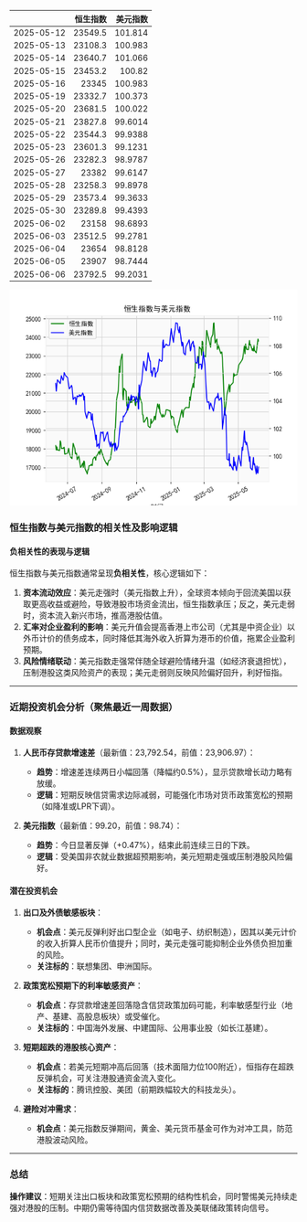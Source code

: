 |            |   恒生指数 |   美元指数 |
|:-----------|-----------:|-----------:|
| 2025-05-12 |    23549.5 |   101.814  |
| 2025-05-13 |    23108.3 |   100.983  |
| 2025-05-14 |    23640.7 |   101.066  |
| 2025-05-15 |    23453.2 |   100.82   |
| 2025-05-16 |    23345   |   100.983  |
| 2025-05-19 |    23332.7 |   100.373  |
| 2025-05-20 |    23681.5 |   100.022  |
| 2025-05-21 |    23827.8 |    99.6014 |
| 2025-05-22 |    23544.3 |    99.9388 |
| 2025-05-23 |    23601.3 |    99.1231 |
| 2025-05-26 |    23282.3 |    98.9787 |
| 2025-05-27 |    23382   |    99.6147 |
| 2025-05-28 |    23258.3 |    99.8978 |
| 2025-05-29 |    23573.4 |    99.3633 |
| 2025-05-30 |    23289.8 |    99.4393 |
| 2025-06-02 |    23158   |    98.6893 |
| 2025-06-03 |    23512.5 |    99.2781 |
| 2025-06-04 |    23654   |    98.8128 |
| 2025-06-05 |    23907   |    98.7444 |
| 2025-06-06 |    23792.5 |    99.2031 |

![图](RSI_USDX.png)



### 恒生指数与美元指数的相关性及影响逻辑

#### 负相关性的表现与逻辑
恒生指数与美元指数通常呈现**负相关性**，核心逻辑如下：
1. **资本流动效应**：美元走强时（美元指数上升），全球资本倾向于回流美国以获取更高收益或避险，导致港股市场资金流出，恒生指数承压；反之，美元走弱时，资本流入新兴市场，推高港股估值。
2. **汇率对企业盈利的影响**：美元升值会提高香港上市公司（尤其是中资企业）以外币计价的债务成本，同时降低其海外收入折算为港币的价值，拖累企业盈利预期。
3. **风险情绪联动**：美元指数走强常伴随全球避险情绪升温（如经济衰退担忧），压制港股这类风险资产的表现；美元走弱则反映风险偏好回升，利好恒指。

---

### 近期投资机会分析（聚焦最近一周数据）

#### 数据观察
1. **人民币存贷款增速差**（最新值：23,792.54，前值：23,906.97）：
   - **趋势**：增速差连续两日小幅回落（降幅约0.5%），显示贷款增长动力略有放缓。
   - **逻辑**：短期反映信贷需求边际减弱，可能强化市场对货币政策宽松的预期（如降准或LPR下调）。

2. **美元指数**（最新值：99.20，前值：98.74）：
   - **趋势**：今日显著反弹（+0.47%），结束此前连续三日的下跌。
   - **逻辑**：受美国非农就业数据超预期影响，美元短期走强或压制港股风险偏好。

#### 潜在投资机会
1. **出口及外债敏感板块**：
   - **机会点**：美元反弹利好出口型企业（如电子、纺织制造），因其以美元计价的收入折算人民币价值提升；同时，美元走强可能抑制企业外债负担加重的风险。
   - **关注标的**：联想集团、申洲国际。

2. **政策宽松预期下的利率敏感资产**：
   - **机会点**：存贷款增速差回落隐含信贷政策加码可能，利率敏感型行业（地产、基建、高股息板块）或受催化。
   - **关注标的**：中国海外发展、中建国际、公用事业股（如长江基建）。

3. **短期超跌的港股核心资产**：
   - **机会点**：若美元短期冲高后回落（技术面阻力位100附近），恒指存在超跌反弹机会，可关注港股通资金流入变化。
   - **关注标的**：腾讯控股、美团（前期跌幅较大的科技龙头）。

4. **避险对冲需求**：
   - **机会点**：美元指数反弹期间，黄金、美元货币基金可作为对冲工具，防范港股波动风险。

---

### 总结
**操作建议**：短期关注出口板块和政策宽松预期的结构性机会，同时警惕美元持续走强对港股的压制。中期仍需等待国内信贷数据改善及美联储政策转向信号。